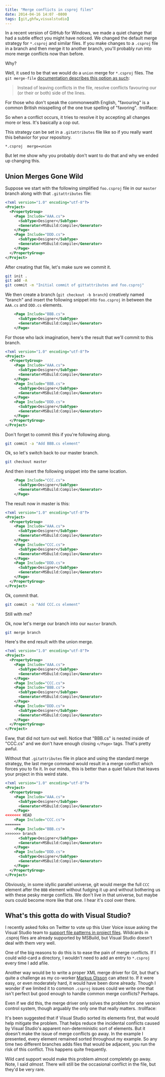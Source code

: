 ```yaml
---
title: "Merge conflicts in csproj files"
date: 2014-04-16 14:07 -0800
tags: [git,ghfw,visualstudio]
---
```


In a recent version of GitHub for Windows, we made a quiet change that had a subtle effect you might have noticed. We changed the default merge strategy for `*.csproj` and similar files. If you make changes to a `.csproj` file in a branch and then merge it to another branch, you'll probably run into more merge conflicts now than before.

Why?

Well, it used to be that we would do a `union` merge for `*.csproj` files. The `git merge-file` [documentation describes this option as such](http://git-scm.com/docs/git-merge-file):

> Instead of leaving conflicts in the file, resolve conflicts favouring our (or their or both) side of the lines.

For those who don't speak the commonwealth English, "favouring" is a common British misspelling of the one true spelling of "favoring". :trollface:

So when a conflict occurs, it tries to resolve it by accepting all changes more or less. It's basically a cop out.

This strategy can be set in a `.gitattributes` file like so if you really want this behavior for your repository.

```
*.csproj  merge=union
```

But let me show why you probably don't want to do that and why we ended up changing this.

## Union Merges Gone Wild

Suppose we start with the following simplified `foo.csproj` file in our `master` branch along with that `.gitattributes` file:

```xml
<?xml version="1.0" encoding="utf-8"?>
<Project>
  <PropertyGroup>
    <Page Include="AAA.cs">
      <SubType>Designer</SubType>
      <Generator>MSBuild:Compile</Generator>
    </Page>
    <Page Include="DDD.cs">
      <SubType>Designer</SubType>
      <Generator>MSBuild:Compile</Generator>
    </Page>
  </PropertyGroup>
</Project>
```

After creating that file, let's make sure we commit it.

```bash
git init .
git add -A
git commit -m "Initial commit of gittattributes and foo.csproj"
```

We then create a branch (`git checkout -b branch`) creatively named "branch" and insert the following snippet into `foo.csproj` in between the `AAA.cs` and `DDD.cs` elements.

```xml
    <Page Include="BBB.cs">
      <SubType>Designer</SubType>
      <Generator>MSBuild:Compile</Generator>
    </Page>
```

For those who lack imagination, here's the result that we'll commit to this branch.

```xml
<?xml version="1.0" encoding="utf-8"?>
<Project>
  <PropertyGroup>
    <Page Include="AAA.cs">
      <SubType>Designer</SubType>
      <Generator>MSBuild:Compile</Generator>
    </Page>
    <Page Include="BBB.cs">
      <SubType>Designer</SubType>
      <Generator>MSBuild:Compile</Generator>
    </Page>
    <Page Include="DDD.cs">
      <SubType>Designer</SubType>
      <Generator>MSBuild:Compile</Generator>
    </Page>
  </PropertyGroup>
</Project>
```

Don't forget to commit this if you're following along.

```bash
git commit -a "Add BBB.cs element"
```

Ok, so let's switch back to our master branch.

```bash
git checkout master
```

And then insert the following snippet into the same location.

```xml
    <Page Include="CCC.cs">
      <SubType>Designer</SubType>
      <Generator>MSBuild:Compile</Generator>
    </Page>
```

The result now in master is this:

```xml
<?xml version="1.0" encoding="utf-8"?>
<Project>
  <PropertyGroup>
    <Page Include="AAA.cs">
      <SubType>Designer</SubType>
      <Generator>MSBuild:Compile</Generator>
    </Page>
    <Page Include="CCC.cs">
      <SubType>Designer</SubType>
      <Generator>MSBuild:Compile</Generator>
    </Page>
    <Page Include="DDD.cs">
      <SubType>Designer</SubType>
      <Generator>MSBuild:Compile</Generator>
    </Page>
  </PropertyGroup>
</Project>
```

Ok, commit that.

```bash
git commit -a "Add CCC.cs element"
```

Still with me?

Ok, now let's merge our branch into our `master` branch.

```bash
git merge branch
``` 

Here's the end result with the union merge.

```xml
<?xml version="1.0" encoding="utf-8"?>
<Project>
  <PropertyGroup>
    <Page Include="AAA.cs">
      <SubType>Designer</SubType>
      <Generator>MSBuild:Compile</Generator>
    </Page>
    <Page Include="CCC.cs">
    <Page Include="BBB.cs">
      <SubType>Designer</SubType>
      <Generator>MSBuild:Compile</Generator>
    </Page>
    <Page Include="DDD.cs">
      <SubType>Designer</SubType>
      <Generator>MSBuild:Compile</Generator>
    </Page>
  </PropertyGroup>
</Project>
```

Eww, that did not turn out well. Notice that "BBB.cs" is nested inside of "CCC.cs" and we don't have enough closing `</Page>` tags. That's pretty awful.

Without that `.gitattributes` file in place and using the standard merge strategy, the last merge command would result in a merge conflict which forces you to fix it. In our minds, this is better than a quiet failure that leaves your project in this weird state.

```xml
<?xml version="1.0" encoding="utf-8"?>
<Project>
  <PropertyGroup>
    <Page Include="AAA.cs">
      <SubType>Designer</SubType>
      <Generator>MSBuild:Compile</Generator>
    </Page>
<<<<<<< HEAD
    <Page Include="CCC.cs">
=======
    <Page Include="BBB.cs">
>>>>>>> branch
      <SubType>Designer</SubType>
      <Generator>MSBuild:Compile</Generator>
    </Page>
    <Page Include="DDD.cs">
      <SubType>Designer</SubType>
      <Generator>MSBuild:Compile</Generator>
    </Page>
  </PropertyGroup>
</Project>
```

Obviously, in some idyllic parallel universe, git would merge the full `CCC` element after the `BBB` element without fudging it up and without bothering us with these pesky merge conflicts. We don't live in that universe, but maybe ours could become more like that one. I hear it's cool over there.

## What's this gotta do with Visual Studio?

I recently asked folks on Twitter to vote up this User Voice issue asking the Visual Studio team to [support file patterns in project files](http://visualstudio.uservoice.com/forums/121579-visual-studio/suggestions/4512873-vs-ide-should-support-file-patterns-in-project-fil). Wildcards in .csproj files are already supported by MSBuild, but Visual Studio doesn't deal with them very well.

One of the big reasons to do this is to ease the pain of merge conflicts. If I could wild-card a directory, I wouldn't need to add an entry to `*.csproj` every time I add afile.

Another way would be to write a proper XML merge driver for Git, but that's quite a challenge as my co-worker [Markus Olsson](https://twitter.com/niik) can attest to. If it were easy, or even moderately hard, it would have been done already. Though I wonder if we limited it to common `.csproj` issues could we write one that isn't perfect but good enough to handle common merge conflicts? Perhaps.

Even if we did this, the merge driver only solves the problem for one version control system, though arguably the only one that really matters. :trollface:

It's been suggested that if Visual Studio sorted its elements first, that would help mitigate the problem. That helps reduce the incidental conflicts caused by Visual Studio's apparent non-deterministic sort of elements. But it doesn't make the issue of merge conflicts go away. In the example I presented, every element remained sorted throughout my example. So any time two different branches adds files that would be adjacent, you run the risk of this conflict. This happens quite frequently.

Wild card support would make this problem almost completely go away. Note, I said _almost_. There will still be the occasional conflict in the file, but they'd be very rare.
